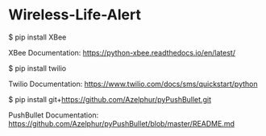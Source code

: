 # Wireless-Life-Alert

$ pip install XBee

XBee Documentation:
https://python-xbee.readthedocs.io/en/latest/

$ pip install twilio

Twilio Documentation:
https://www.twilio.com/docs/sms/quickstart/python


$ pip install git+https://github.com/Azelphur/pyPushBullet.git

PushBullet Documentation:
https://github.com/Azelphur/pyPushBullet/blob/master/README.md